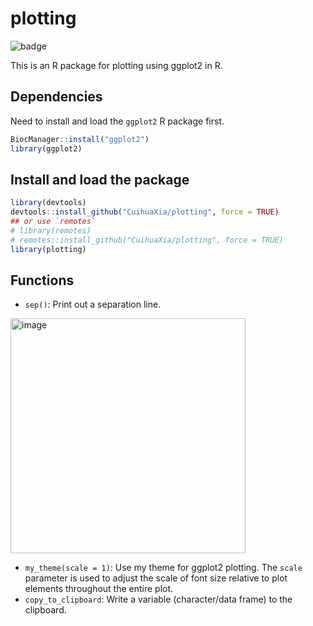 # plotting

![badge][badge-r]

[badge-r]: https://img.shields.io/badge/r-%23276DC3.svg?style=flat&logo=r&logoColor=white

This is an R package for plotting using ggplot2 in R.

## Dependencies
Need to install and load the `ggplot2` R package first.
```R
BiocManager::install("ggplot2")
library(ggplot2)
```

## Install and load the package
```R
library(devtools)
devtools::install_github("CuihuaXia/plotting", force = TRUE)
## or use `remotes`
# library(remotes)
# remotes::install_github("CuihuaXia/plotting", force = TRUE)
library(plotting)
```

## Functions
+ `sep()`: Print out a separation line.

<img width="376" alt="image" src="https://github.com/CuihuaXia/plotting/assets/31227230/74c42560-e45c-47ac-9959-01a8149bc2bf">

+ `my_theme(scale = 1)`: Use my theme for ggplot2 plotting. The `scale` parameter is used to adjust the scale of font size relative to plot elements throughout the entire plot.
+ `copy_to_clipboard`: Write a variable (character/data frame) to the clipboard.
